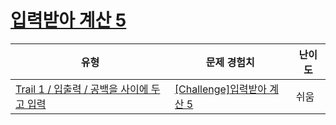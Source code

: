 # [입력받아 계산 5](https://www.codetree.ai/trails/complete/curated-cards/challenge-input-calculate-5)

|유형|문제 경험치|난이도|
|---|---|---|
|[Trail 1 / 입출력 / 공백을 사이에 두고 입력](https://www.codetree.ai/trail-info/novice-low/)|[[Challenge]입력받아 계산 5](https://www.codetree.ai/trails/complete/curated-cards/challenge-input-calculate-5/)|쉬움|

